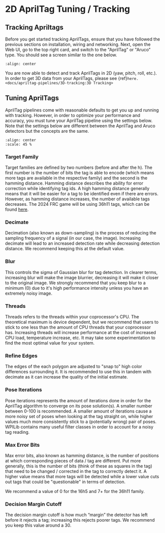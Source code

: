 # 2D AprilTag Tuning / Tracking

## Tracking Apriltags

Before you get started tracking AprilTags, ensure that you have followed the previous sections on installation, wiring and networking. Next, open the Web UI, go to the top right card, and switch to the "AprilTag" or "Aruco" type. You should see a screen similar to the one below.

```{image} images/apriltag.png
:align: center
```

You are now able to detect and track AprilTags in 2D (yaw, pitch, roll, etc.). In order to get 3D data from your AprilTags, please see {ref}`here. <docs/apriltag-pipelines/3D-tracking:3D Tracking>`

## Tuning AprilTags

AprilTag pipelines come with reasonable defaults to get you up and running with tracking. However, in order to optimize your performance and accuracy, you must tune your AprilTag pipeline using the settings below. Note that the settings below are different between the AprilTag and Aruco detectors but the concepts are the same.

```{image} images/apriltag-tune.png
:align: center
:scale: 45 %
```

### Target Family

Target families are defined by two numbers (before and after the h). The first number is the number of bits the tag is able to encode (which means more tags are available in the respective family) and the second is the hamming distance. Hamming distance describes the ability for error correction while identifying tag ids. A high hamming distance generally means that it will be easier for a tag to be identified even if there are errors. However, as hamming distance increases, the number of available tags decreases. The 2024 FRC game will be using 36h11 tags, which can be found [here](https://github.com/AprilRobotics/apriltag-imgs/tree/master/tag36h11).

### Decimate

Decimation (also known as down-sampling) is the process of reducing the sampling frequency of a signal (in our case, the image). Increasing decimate will lead to an increased detection rate while decreasing detection distance. We recommend keeping this at the default value.

### Blur

This controls the sigma of Gaussian blur for tag detection. In clearer terms, increasing blur will make the image blurrier, decreasing it will make it closer to the original image. We strongly recommend that you keep blur to a minimum (0) due to it's high performance intensity unless you have an extremely noisy image.

### Threads

Threads refers to the threads within your coprocessor's CPU. The theoretical maximum is device dependent, but we recommend that users to stick to one less than the amount of CPU threads that your coprocessor has. Increasing threads will increase performance at the cost of increased CPU load, temperature increase, etc. It may take some experimentation to find the most optimal value for your system.

### Refine Edges

The edges of the each polygon are adjusted to "snap to" high color differences surrounding it. It is recommended to use this in tandem with decimate as it can increase the quality of the initial estimate.

### Pose Iterations

Pose iterations represents the amount of iterations done in order for the AprilTag algorithm to converge on its pose solution(s). A smaller number between 0-100 is recommended. A smaller amount of iterations cause a more noisy set of poses when looking at the tag straight on, while higher values much more consistently stick to a (potentially wrong) pair of poses. WPILib contains many useful filter classes in order to account for a noisy tag reading.

### Max Error Bits

Max error bits, also known as hamming distance, is the number of positions at which corresponding pieces of data / tag are different. Put more generally, this is the number of bits (think of these as squares in the tag) that need to be changed / corrected in the tag to correctly detect it. A higher value means that more tags will be detected while a lower value cuts out tags that could be "questionable" in terms of detection.

We recommend a value of 0 for the 16h5 and 7+ for the 36h11 family.

### Decision Margin Cutoff

The decision margin cutoff is how much “margin” the detector has left before it rejects a tag; increasing this rejects poorer tags. We recommend you keep this value around a 30.
